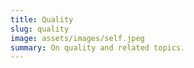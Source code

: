 ```yaml
---
title: Quality
slug: quality
image: assets/images/self.jpeg
summary: On quality and related topics.
---
```

